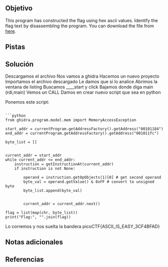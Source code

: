 ## Objetivo

This program has constructed the flag using hex ascii values. Identify the flag text by disassembling the program. You can download the file from [here](https://artifacts.picoctf.net/c/506/asciiftw).
## Pistas
## Solución

Descargamos el archivo
Nos vamos a ghidra
Hacemos un nuevo proyecto
Importamos el archivo descargado
Le damos que si lo analice
Abrimos la ventana de listing
Buscamos ____start y click
Bajamos donde diga main (rdi,main)
Vemos un CALL
Damos en crear nuevo script que sea en python

Ponemos este script:
```

```python
from ghidra.program.model.mem import MemoryAccessException

start_addr = currentProgram.getAddressFactory().getAddress("00101184")
end_addr = currentProgram.getAddressFactory().getAddress("001011fc")

byte_list = []


current_addr = start_addr
while current_addr <= end_addr:
	instruction = getInstructionAt(current_addr)
	if instruction is not None:
		
		operand = instruction.getOpObjects(1)[0] # get second operand
		byte_val = operand.getValue() & 0xFF # convert to unsigned byte
		byte_list.append(byte_val)
                
       
        current_addr = current_addr.next()

flag = list(map(chr, byte_list))
print("Flag:", "".join(flag))
```


Lo corremos y nos suelta la bandera
picoCTF{ASCII_IS_EASY_3CF4BFAD}
## Notas adicionales
## Referencias